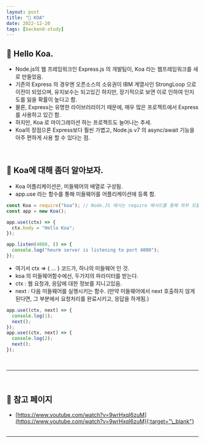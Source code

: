 ```yaml
---
layout: post
title: "🦓 KOA"
date: 2022-12-20
tags: [backend-study]
---
```


## 🐌 Hello Koa.

- Node.js의 웹 프레임워크인 Express.js 의 개발팀이, Koa 라는 웹프레임워크를 새로 만들었음.
- 기존의 Express 의 경우엔 오픈소스의 소유권이 IBM 계열사인 StrongLoop 으로 이전이 되었으며, 유지보수는 되고있긴 하지만, 장기적으로 보면 이로 인하여 인지도를 잃을 확률이 높다고 함.
- 물론, Express는 유명한 라이브러리이기 때문에, 매우 많은 프로젝트에서 Express 를 사용하고 있긴 함.
- 하지만, Koa 로 마이그레이션 하는 프로젝트도 늘어나는 추세.
- Koa의 장점으론 Express보다 훨씬 가볍고, Node.js v7 의 async/await 기능을 아주 편하게 사용 할 수 있다는 점.

<br/>

## 🦟 Koa에 대해 좀더 알아보자.

- Koa 어플리케이션은, 미들웨어의 배열로 구성됨.
- app.use 라는 함수를 통해 미들웨어를 어플리케이션에 등록 함.

```js
const Koa = require("koa"); // Node.JS 에서는 require 메서드를 통해 외부 모듈을 가져올 수 있음.
const app = new Koa();

app.use((ctx) => {
  ctx.body = "Hello Koa";
});

app.listen(4000, () => {
  console.log("heurm server is listening to port 4000");
});
```

- 여기서 ctx => { ... } 코드가, 하나의 미들웨어 인 것.
- koa 의 미들웨어함수에선, 두가지의 파라미터를 받는다.
- ctx : 웹 요청과, 응답에 대한 정보를 지니고있음.
- next : 다음 미들웨어를 실행시키는 함수. (만약 미들웨어에서 next 호출하지 않게 된다면, 그 부분에서 요청처리를 완료시키고, 응답을 하게됨.)

```js
app.use((ctx, next) => {
  console.log(1);
  next();
});
app.use((ctx, next) => {
  console.log(2);
  next();
});
```

<br/>

---

<br/>

## 🎫 참고 페이지

- [https://www.youtube.com/watch?v=9wrHxqI6zuM](https://www.youtube.com/watch?v=9wrHxqI6zuM){:target="\_blank"}
  <br/><br/>

---
